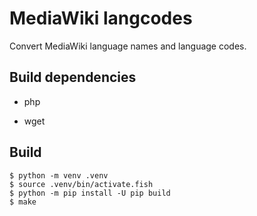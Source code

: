 # MediaWiki langcodes

Convert MediaWiki language names and language codes.

## Build dependencies

- php

- wget

## Build

```
$ python -m venv .venv
$ source .venv/bin/activate.fish
$ python -m pip install -U pip build
$ make
```
